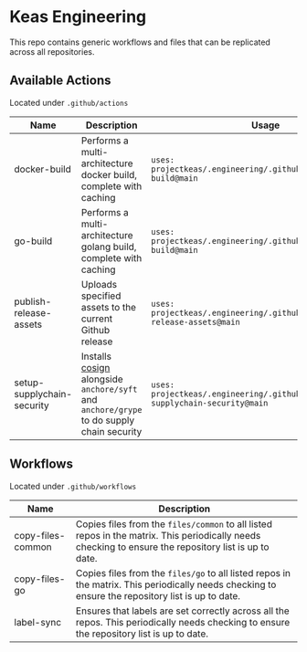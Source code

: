 # Keas Engineering

This repo contains generic workflows and files that can be replicated across all repositories.

## Available Actions

Located under `.github/actions`

|Name|Description|Usage|
|---|---|---|
|docker-build|Performs a multi-architecture docker build, complete with caching|`uses: projectkeas/.engineering/.github/actions/docker-build@main`|
|go-build|Performs a multi-architecture golang build, complete with caching|`uses: projectkeas/.engineering/.github/actions/go-build@main`|
|publish-release-assets|Uploads specified assets to the current Github release|`uses: projectkeas/.engineering/.github/actions/publish-release-assets@main`|
|setup-supplychain-security|Installs [cosign]() alongside `anchore/syft` and `anchore/grype` to do supply chain security|`uses: projectkeas/.engineering/.github/actions/setup-supplychain-security@main`|

## Workflows

Located under `.github/workflows`

|Name|Description|
|---|---|
|copy-files-common|Copies files from the `files/common` to all listed repos in the matrix. This periodically needs checking to ensure the repository list is up to date.|
|copy-files-go|Copies files from the `files/go` to all listed repos in the matrix. This periodically needs checking to ensure the repository list is up to date.|
|label-sync|Ensures that labels are set correctly across all the repos. This periodically needs checking to ensure the repository list is up to date.|